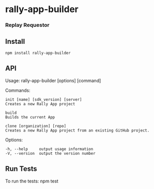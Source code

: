 rally-app-builder
=================


### Replay Requestor

## Install 

`npm install rally-app-builder`

## API

  Usage: rally-app-builder [options] [command]

  Commands:

    init [name] [sdk_version] [server]
    Creates a new Rally App project
    
    build 
    Builds the current App
    
    clone [organization] [repo]
    Creates a new Rally App project from an existing GitHub project. 

  Options:

    -h, --help     output usage information
    -V, --version  output the version number


## Run Tests

To run the tests:
npm test
